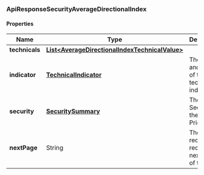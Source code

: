 
[//]: # (CLASS:ApiResponseSecurityAverageDirectionalIndex)

[//]: # (KIND:object)

### ApiResponseSecurityAverageDirectionalIndex

#### Properties

[//]: # (START_DEFINITION)

Name | Type | Description
------------ | ------------- | -------------
**technicals** | [**List&lt;AverageDirectionalIndexTechnicalValue&gt;**](AverageDirectionalIndexTechnicalValue.md) |  &nbsp;
**indicator** | [**TechnicalIndicator**](TechnicalIndicator.md) | The name and symbol of the technical indicator &nbsp;
**security** | [**SecuritySummary**](SecuritySummary.md) | The Security of the Stock Price &nbsp;
**nextPage** | String | The token required to request the next page of the data &nbsp;

[//]: # (END_DEFINITION)


[//]: # (CONTAINED_CLASS:AverageDirectionalIndexTechnicalValue)


[//]: # (CONTAINED_CLASS:TechnicalIndicator)


[//]: # (CONTAINED_CLASS:SecuritySummary)





